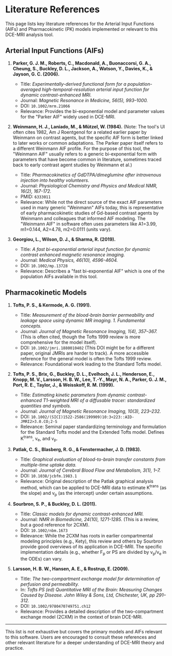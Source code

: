 # Literature References

This page lists key literature references for the Arterial Input Functions (AIFs) and Pharmacokinetic (PK) models implemented or relevant to this DCE-MRI analysis tool.

## Arterial Input Functions (AIFs)

1.  **Parker, G. J. M., Roberts, C., Macdonald, A., Buonaccorsi, G. A., Cheung, S., Buckley, D. L., Jackson, A., Watson, Y., Davies, K., & Jayson, G. C. (2006).**
    *   Title: *Experimentally-derived functional form for a population-averaged high-temporal-resolution arterial input function for dynamic contrast-enhanced MRI.*
    *   Journal: *Magnetic Resonance in Medicine, 56(5), 993–1000.*
    *   DOI: `10.1002/mrm.21066`
    *   Relevance: Provides the bi-exponential model and parameter values for the "Parker AIF" widely used in DCE-MRI.

2.  **Weinmann, H. J., Laniado, M., & Mützel, W. (1984).** (Note: The tool's UI often cites 1982, Am J Roentgenol for a related earlier paper by Weinmann on contrast agents, but the specific AIF form is better linked to later works or common adaptations. The Parker paper itself refers to a different Weinmann AIF profile. For the purpose of this tool, the "Weinmann AIF" usually refers to a generic bi-exponential form with parameters that have become common in literature, sometimes traced back to early contrast agent studies by Weinmann et al.)
    *   Title: *Pharmacokinetics of GdDTPA/dimeglumine after intravenous injection into healthy volunteers.*
    *   Journal: *Physiological Chemistry and Physics and Medical NMR, 16(2), 167-172.*
    *   PMID: `6333011`
    *   Relevance: While not the direct source of the exact AIF parameters used in many generic "Weinmann" AIFs today, this is representative of early pharmacokinetic studies of Gd-based contrast agents by Weinmann and colleagues that informed AIF modeling. The "Weinmann AIF" in software often uses parameters like A1=3.99, m1=0.144, A2=4.78, m2=0.0111 (units vary).

3.  **Georgiou, L., Wilson, D. J., & Sharma, R. (2019).**
    *   Title: *A fast bi-exponential arterial input function for dynamic contrast enhanced magnetic resonance imaging.*
    *   Journal: *Medical Physics, 46(10), 4596-4604.*
    *   DOI: `10.1002/mp.13728`
    *   Relevance: Describes a "fast bi-exponential AIF" which is one of the population AIFs available in this tool.

## Pharmacokinetic Models

1.  **Tofts, P. S., & Kermode, A. G. (1991).**
    *   Title: *Measurement of the blood-brain barrier permeability and leakage space using dynamic MR imaging. 1. Fundamental concepts.*
    *   Journal: *Journal of Magnetic Resonance Imaging, 1(4), 357–367.* (This is often cited, though the Tofts 1999 review is more comprehensive for the model itself).
    *   DOI: `10.1002/jmri.1880010402` (This DOI might be for a different paper, original JMRIs are harder to track). A more accessible reference for the general model is often the Tofts 1999 review.
    *   Relevance: Foundational work leading to the Standard Tofts model.

2.  **Tofts, P. S., Brix, G., Buckley, D. L., Evelhoch, J. L., Henderson, E., Knopp, M. V., Larsson, H. B. W., Lee, T.-Y., Mayr, N. A., Parker, G. J. M., Port, R. E., Taylor, J., & Weisskoff, R. M. (1999).**
    *   Title: *Estimating kinetic parameters from dynamic contrast-enhanced T1-weighted MRI of a diffusable tracer: standardized quantities and symbols.*
    *   Journal: *Journal of Magnetic Resonance Imaging, 10(3), 223–232.*
    *   DOI: `10.1002/(SICI)1522-2586(199909)10:3<223::AID-JMRI2>3.0.CO;2-S`
    *   Relevance: Seminal paper standardizing terminology and formulation for the Standard Tofts model and the Extended Tofts model. Defines K<sup>trans</sup>, v<sub>e</sub>, and v<sub>p</sub>.

3.  **Patlak, C. S., Blasberg, R. G., & Fenstermacher, J. D. (1983).**
    *   Title: *Graphical evaluation of blood-to-brain transfer constants from multiple-time uptake data.*
    *   Journal: *Journal of Cerebral Blood Flow and Metabolism, 3(1), 1–7.*
    *   DOI: `10.1038/jcbfm.1983.1`
    *   Relevance: Original description of the Patlak graphical analysis method, which can be applied to DCE-MRI data to estimate K<sup>trans</sup> (as the slope) and v<sub>p</sub> (as the intercept) under certain assumptions.

4.  **Sourbron, S. P., & Buckley, D. L. (2011).**
    *   Title: *Classic models for dynamic contrast-enhanced MRI.*
    *   Journal: *NMR in Biomedicine, 24(10), 1271-1285.* (This is a review, but a good reference for 2CXM).
    *   DOI: `10.1002/nbm.1673`
    *   Relevance: While the 2CXM has roots in earlier compartmental modeling principles (e.g., Kety), this review and others by Sourbron provide good overviews of its application in DCE-MRI. The specific implementation details (e.g., whether F<sub>p</sub> or PS are divided by v<sub>p</sub>/v<sub>e</sub> in the ODEs) can vary.

5.  **Larsson, H. B. W., Hansen, A. E., & Rostrup, E. (2009).**
    *   Title: *The two-compartment exchange model for determination of perfusion and permeability.*
    *   In: *Tofts PS (ed) Quantitative MRI of the Brain: Measuring Changes Caused by Disease. John Wiley & Sons, Ltd, Chichester, UK, pp 291–312.*
    *   DOI: `10.1002/9780470749751.ch12`
    *   Relevance: Provides a detailed description of the two-compartment exchange model (2CXM) in the context of brain DCE-MRI.

---
This list is not exhaustive but covers the primary models and AIFs relevant to this software. Users are encouraged to consult these references and other relevant literature for a deeper understanding of DCE-MRI theory and practice.
